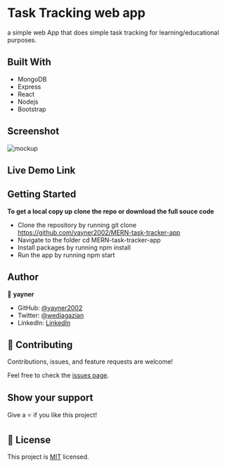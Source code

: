 # Task Tracking web app

a simple web App that does simple task tracking for learning/educational purposes.

## Built With
- MongoDB
- Express
- React
- Nodejs
- Bootstrap

## Screenshot

![mockup](/mern-stack-task-tracker/public/app-screenshot.png "mockup")
## Live Demo Link


## Getting Started

**To get a local copy up clone the repo or download the full souce code**

- Clone the repository by running git clone https://github.com/yayner2002/MERN-task-tracker-app
- Navigate to the folder cd MERN-task-tracker-app
- Install packages by running npm install
- Run the app by running npm start
## Author

👤 **yayner**

- GitHub: [@yayner2002](https://github.com/yayner2002)
- Twitter: [@wediagazian](https://twitter.com/wediagazian)
- LinkedIn: [LinkedIn](https://linkedin.com/in/yaynshet-medhin)

## 🤝 Contributing

Contributions, issues, and feature requests are welcome!

Feel free to check the [issues page](https://github.com/yayner2002/MERN-task-tracker-app/issues).

## Show your support

Give a ⭐️ if you like this project!
## 📝 License

This project is [MIT](./MIT.md) licensed.
